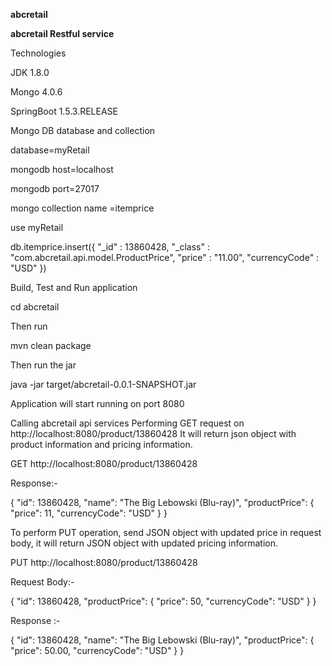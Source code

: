 **abcretail**

**abcretail Restful service**

Technologies

JDK 1.8.0

Mongo 4.0.6

SpringBoot 1.5.3.RELEASE

Mongo DB database and collection

database=myRetail

mongodb host=localhost

mongodb port=27017

mongo collection name =itemprice

use myRetail

db.itemprice.insert({ "_id" : 13860428, "_class" : "com.abcretail.api.model.ProductPrice", "price" : "11.00", "currencyCode" : "USD" })

Build, Test and Run application

cd abcretail

Then run

mvn clean package

Then run the jar

java -jar target/abcretail-0.0.1-SNAPSHOT.jar

Application will start running on port 8080

Calling abcretail api services
Performing GET request on http://localhost:8080/product/13860428 It will return json object with product information and pricing information.

GET http://localhost:8080/product/13860428

Response:-

{ "id": 13860428, "name": "The Big Lebowski (Blu-ray)", "productPrice": { "price": 11, "currencyCode": "USD" } }

To perform PUT operation, send JSON object with updated price in request body, it will return JSON object with updated pricing information.

PUT http://localhost:8080/product/13860428

Request Body:-

{ "id": 13860428, "productPrice": { "price": 50, "currencyCode": "USD" } }

Response :-

{ "id": 13860428, "name": "The Big Lebowski (Blu-ray)", "productPrice": { "price": 50.00, "currencyCode": "USD" } }
